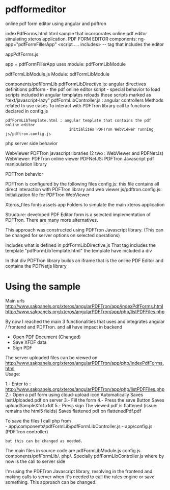 # pdfformeditor
online pdf form editor using angular and pdftron


indexPdfForms.html
	html sample that incorporates online pdf editor simulating xteros application.
	PDF FORM EDITOR components: 
		ng-app="pdfFormFillerApp"
		<script .... includes>
		<pdfform />   -- tag that includes the editor



appPdfForms.js   <main app>
	app = pdfFormFillerApp
	uses module: pdfFormLibModule
	


pdfFormLibModule.js
	Module: pdfFormLibModule


components/pdfFormLib  <folder>
	pdfFormLibDirective.js: 	  angular directives definitions
								pdfform - the pdf online editor
								script - special behavior to load scripts included in angular templates
										reloads those scripts marked as "text/javascript-lazy"
	pdfFormLibController.js : angular controllers
								Methods related to use cases
								To interact with PDFTron library call to functions declared in config.js
								
							
	pdfFormLibTemplate.html	: angular template that contains the pdf online editor
								initializes PDFTron WebViewer running js/pdftron.config.js

	
php <folder>
		server side behavior



WebViewer <folder>
		PDFTron javascript libraries (2 two : WebViewer and PDFNetJs)
			WebViewer: PDFTron online viewer
			PDFNetJS: PDFTron Javascript pdf manipulation library

			
PDFTron behavior

PDFTron is configured by the following files
config.js:
		this file contains all direct interaction with PDFTron library and web viewer
js/pdftron.config.js:
		Initialization file for PDFTron WebViewer
			
			
			
			
			
Xteros_files
fonts
assets
app
		Folders to simulate the main xteros application
		

			
Structure:
developed PDF Editor form is a selected implementation of PDFTron.
There are many more alternatives.

This approach was constructed using PDFTron Javascript library.
(This can be changed for server options on selected operations)

<pdftron /> includes what is defined in pdfFormLibDirective.js
That tag includes the template "pdfFormLibTemplate.html"
the template have included a div
        <div id="pdfViewer"></div>
In that div PDFTron library builds an iframe that is the online PDF Editor and contains the PDFNetjs library

			
			
			
			
			
			
Using the sample
================
	
Main urls
http://www.sakpanels.org/xteros/angularPDFTron/app/indexPdfForms.html
http://www.sakpanels.org/xteros/angularPDFTron/app/php/listPDFFiles.php



By now I reached the main 3 functionalities that uses and integrates angular / frontend and PDFTron. and all have impact in backend
- Open PDF Document (Changed)
- Save XFDF data
- Sign PDF

		
The server uploaded files can be viewed on 		
		http://www.sakpanels.org/xteros/angularPDFTron/app/php/indexPdfForms.html	
Usage: 

1.- Enter to : http://www.sakpanels.org/xteros/angularPDFTron/app/php/listPDFFiles.php
2.- Open a pdf form using cloud-upload icon
		Automatically Saves lastUploaded.pdf on server
3.- Fill the form 
4.- Press the save Button
		Saves uploadSampleXfdf<YYYYmmddhhss>.xfdf
5.- Press sign
		The viewed pdf is flattened (issue: remains the html5 fields)
		Saves flattened pdf on flattenedPdf<YYYYmmddhhss>.pdf
		

To save the files I call php from 	
	- app\components\pdfFormLib\pdfFormLibController.js 
	- app\config.js   (PDFTron controller)
	
	but this can be changed as needed. 

The main files in source code are
pdfFormLibModule.js
config.js
components/pdfFormLib/*.*
php/*.*
Specially pdfFormLibController.js where by now is the call to server side


I'm using the PDFTron Javascript library, resolving in the frontend and making calls to server when it's needed to call the rules engine or save something. 
This approach can be changed.
			
      
      
